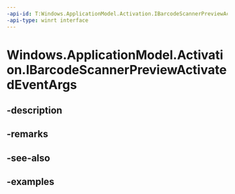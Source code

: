 ```yaml
---
-api-id: T:Windows.ApplicationModel.Activation.IBarcodeScannerPreviewActivatedEventArgs
-api-type: winrt interface
---
```


<!-- Interface syntax.
public interface IBarcodeScannerPreviewActivatedEventArgs : IActivatedEventArgs
-->

# Windows.ApplicationModel.Activation.IBarcodeScannerPreviewActivatedEventArgs

## -description

## -remarks

## -see-also

## -examples

